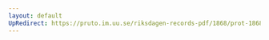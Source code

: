 ```yaml
---
layout: default
UpRedirect: https://pruto.im.uu.se/riksdagen-records-pdf/1868/prot-1868--fk--502/prot-1868--fk--502_001.pdf
---
```

